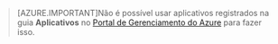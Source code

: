 > [AZURE.IMPORTANT]Não é possível usar aplicativos registrados na guia **Aplicativos** no [Portal de Gerenciamento do Azure](https://manage.windowsazure.com/) para fazer isso.

<!---HONumber=Oct15_HO1-->